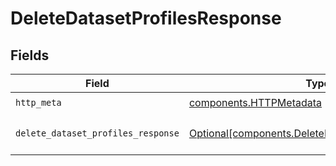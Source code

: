 # DeleteDatasetProfilesResponse


## Fields

| Field                                                                                                          | Type                                                                                                           | Required                                                                                                       | Description                                                                                                    |
| -------------------------------------------------------------------------------------------------------------- | -------------------------------------------------------------------------------------------------------------- | -------------------------------------------------------------------------------------------------------------- | -------------------------------------------------------------------------------------------------------------- |
| `http_meta`                                                                                                    | [components.HTTPMetadata](../../models/components/httpmetadata.md)                                             | :heavy_check_mark:                                                                                             | N/A                                                                                                            |
| `delete_dataset_profiles_response`                                                                             | [Optional[components.DeleteDatasetProfilesResponse]](../../models/components/deletedatasetprofilesresponse.md) | :heavy_minus_sign:                                                                                             | The \[DeleteDatasetProfilesResponse\] if operation succeeds                                                    |